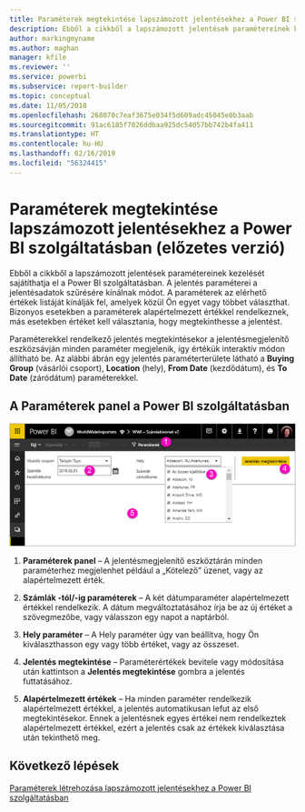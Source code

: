 ```yaml
---
title: Paraméterek megtekintése lapszámozott jelentésekhez a Power BI szolgáltatásban (előzetes verzió)
description: Ebből a cikkből a lapszámozott jelentések paramétereinek kezelését sajátíthatja el a Power BI szolgáltatásban.
author: markingmyname
ms.author: maghan
manager: kfile
ms.reviewer: ''
ms.service: powerbi
ms.subservice: report-builder
ms.topic: conceptual
ms.date: 11/05/2018
ms.openlocfilehash: 268070c7eaf3675e034f5d609adc45045e0b3aab
ms.sourcegitcommit: 91ac6185f7026ddbaa925dc54057bb742b4fa411
ms.translationtype: HT
ms.contentlocale: hu-HU
ms.lasthandoff: 02/16/2019
ms.locfileid: "56324415"
---
```

# <a name="view-parameters-for-paginated-reports-in-the-power-bi-service-preview"></a>Paraméterek megtekintése lapszámozott jelentésekhez a Power BI szolgáltatásban (előzetes verzió)

Ebből a cikkből a lapszámozott jelentések paramétereinek kezelését sajátíthatja el a Power BI szolgáltatásban.  A jelentés paraméterei a jelentésadatok szűrésére kínálnak módot. A paraméterek az elérhető értékek listáját kínálják fel, amelyek közül Ön egyet vagy többet választhat. Bizonyos esetekben a paraméterek alapértelmezett értékkel rendelkeznek, más esetekben értéket kell választania, hogy megtekinthesse a jelentést.  

Paraméterekkel rendelkező jelentés megtekintésekor a jelentésmegjelenítő eszközsávján minden paraméter megjelenik, így értékük interaktív módon állítható be. Az alábbi ábrán egy jelentés paraméterterülete látható a **Buying Group** (vásárlói csoport), **Location** (hely), **From Date** (kezdődátum), és **To Date** (záródátum) paraméterekkel.  

## <a name="parameters-pane-in-the-power-bi-service"></a>A Paraméterek panel a Power BI szolgáltatásban

![Paraméterekkel rendelkező lapszámozott jelentés megtekintése](media/paginated-reports-view-parameters/power-bi-paginated-view-parameters.png)
  
1.  **Paraméterek panel** – A jelentésmegjelenítő eszköztárán minden paraméterhez megjelenhet például a „Kötelező” üzenet, vagy az alapértelmezett érték.    
  
2.  **Számlák -tól/-ig paraméterek** – A két dátumparaméter alapértelmezett értékkel rendelkezik. A dátum megváltoztatásához írja be az új értéket a szövegmezőbe, vagy válasszon egy napot a naptárból.  
  
3.  **Hely paraméter** – A Hely paraméter úgy van beállítva, hogy Ön kiválaszthasson egy vagy több értéket, vagy az összeset. 
  
4.  **Jelentés megtekintése** – Paraméterértékek bevitele vagy módosítása után kattintson a **Jelentés megtekintése** gombra a jelentés futtatásához. 

5. **Alapértelmezett értékek** – Ha minden paraméter rendelkezik alapértelmezett értékkel, a jelentés automatikusan lefut az első megtekintésekor. Ennek a jelentésnek egyes értékei nem rendelkeztek alapértelmezett értékkel, ezért a jelentés csak az értékek kiválasztása után tekinthető meg.  

## <a name="next-steps"></a>Következő lépések

[Paraméterek létrehozása lapszámozott jelentésekhez a Power BI szolgáltatásban](paginated-reports-parameters.md)

